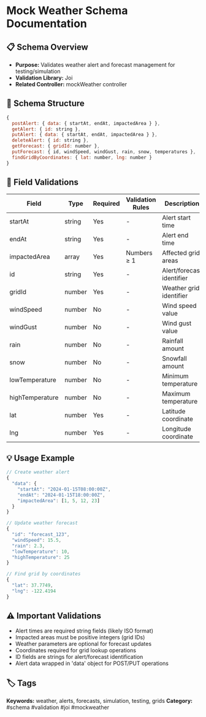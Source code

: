 # Mock Weather Schema Documentation

## 📋 Schema Overview
- **Purpose:** Validates weather alert and forecast management for testing/simulation
- **Validation Library:** Joi
- **Related Controller:** mockWeather controller

## 🔧 Schema Structure
```javascript
{
  postAlert: { data: { startAt, endAt, impactedArea } },
  getAlert: { id: string },
  putAlert: { data: { startAt, endAt, impactedArea } },
  deleteAlert: { id: string },
  getForecast: { gridId: number },
  putForecast: { id, windSpeed, windGust, rain, snow, temperatures },
  findGridByCoordinates: { lat: number, lng: number }
}
```

## 📝 Field Validations
| Field | Type | Required | Validation Rules | Description |
|-------|------|----------|------------------|-------------|
| startAt | string | Yes | - | Alert start time |
| endAt | string | Yes | - | Alert end time |
| impactedArea | array | Yes | Numbers ≥ 1 | Affected grid areas |
| id | string | Yes | - | Alert/forecast identifier |
| gridId | number | Yes | - | Weather grid identifier |
| windSpeed | number | No | - | Wind speed value |
| windGust | number | No | - | Wind gust value |
| rain | number | No | - | Rainfall amount |
| snow | number | No | - | Snowfall amount |
| lowTemperature | number | No | - | Minimum temperature |
| highTemperature | number | No | - | Maximum temperature |
| lat | number | Yes | - | Latitude coordinate |
| lng | number | Yes | - | Longitude coordinate |

## 💡 Usage Example
```javascript
// Create weather alert
{
  "data": {
    "startAt": "2024-01-15T08:00:00Z",
    "endAt": "2024-01-15T18:00:00Z",
    "impactedArea": [1, 5, 12, 23]
  }
}

// Update weather forecast
{
  "id": "forecast_123",
  "windSpeed": 15.5,
  "rain": 2.3,
  "lowTemperature": 10,
  "highTemperature": 25
}

// Find grid by coordinates
{
  "lat": 37.7749,
  "lng": -122.4194
}
```

## ⚠️ Important Validations
- Alert times are required string fields (likely ISO format)
- Impacted areas must be positive integers (grid IDs)
- Weather parameters are optional for forecast updates
- Coordinates required for grid lookup operations
- ID fields are strings for alert/forecast identification
- Alert data wrapped in 'data' object for POST/PUT operations

## 🏷️ Tags
**Keywords:** weather, alerts, forecasts, simulation, testing, grids
**Category:** #schema #validation #joi #mockweather